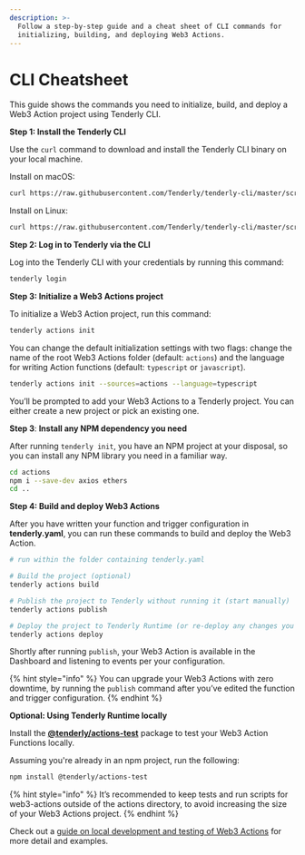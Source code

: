 ```yaml
---
description: >-
  Follow a step-by-step guide and a cheat sheet of CLI commands for
  initializing, building, and deploying Web3 Actions.
---
```


# CLI Cheatsheet

This guide shows the commands you need to initialize, build, and deploy a Web3 Action project using Tenderly CLI.

**Step 1: Install the Tenderly CLI**

Use the `curl` command to download and install the Tenderly CLI binary on your local machine.

Install on macOS:

```bash
curl https://raw.githubusercontent.com/Tenderly/tenderly-cli/master/scripts/install-macos.sh | sh
```

Install on Linux:

```bash
curl https://raw.githubusercontent.com/Tenderly/tenderly-cli/master/scripts/install-linux.sh | sh
```

**Step 2: Log in to Tenderly via the CLI**

Log into the Tenderly CLI with your credentials by running this command:

```bash
tenderly login
```

**Step 3: Initialize a Web3 Actions project**

To initialize a Web3 Action project, run this command:

```bash
tenderly actions init
```

You can change the default initialization settings with two flags: change the name of the root Web3 Actions folder (default: `actions`) and the language for writing Action functions (default: `typescript` or `javascript`).

```bash
tenderly actions init --sources=actions --language=typescript
```

You’ll be prompted to add your Web3 Actions to a Tenderly project. You can either create a new project or pick an existing one.

**Step 3**: **Install any NPM dependency you need**

After running `tenderly init`, you have an NPM project at your disposal, so you can install any NPM library you need in a familiar way.

```bash
cd actions
npm i --save-dev axios ethers
cd ..
```

**Step 4: Build and deploy Web3 Actions**

After you have written your function and trigger configuration in **tenderly.yaml**, you can run these commands to build and deploy the Web3 Action.

```bash
# run within the folder containing tenderly.yaml

# Build the project (optional)
tenderly actions build

# Publish the project to Tenderly without running it (start manually)
tenderly actions publish

# Deploy the project to Tenderly Runtime (or re-deploy any changes you make)
tenderly actions deploy
```

Shortly after running `publish`, your Web3 Action is available in the Dashboard and listening to events per your configuration.

{% hint style="info" %}
You can upgrade your Web3 Actions with zero downtime, by running the `publish` command after you’ve edited the function and trigger configuration.
{% endhint %}

**Optional: Using Tenderly Runtime locally**

Install the [**@tenderly/actions-test**](https://github.com/Tenderly/tenderly-actions/tree/main/packages/actions-test) package to test your Web3 Action Functions locally.

Assuming you're already in an npm project, run the following:

```bash
npm install @tenderly/actions-test
```

{% hint style="info" %}
It’s recommended to keep tests and run scripts for web3-actions outside of the actions directory, to avoid increasing the size of your Web3 Actions project.
{% endhint %}

Check out a [guide on local development and testing of Web3 Actions](local-development-and-testing.md) for more detail and examples.
